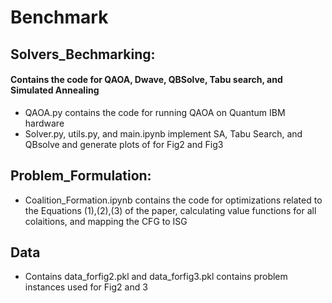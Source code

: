# Benchmark

##  Solvers_Bechmarking:
####  Contains the code for QAOA, Dwave, QBSolve, Tabu search, and Simulated Annealing

 - QAOA.py contains the code for running QAOA on Quantum IBM hardware
 - Solver.py, utils.py, and main.ipynb implement SA, Tabu Search, and QBsolve and generate plots of for Fig2 and Fig3
 

##  Problem_Formulation:
   - Coalition_Formation.ipynb contains the code for optimizations related to the Equations (1),(2),(3) of the paper, calculating value functions for all colaitions, and mapping the CFG to ISG

## Data
   - Contains data_forfig2.pkl and data_forfig3.pkl contains problem instances used for Fig2 and 3
